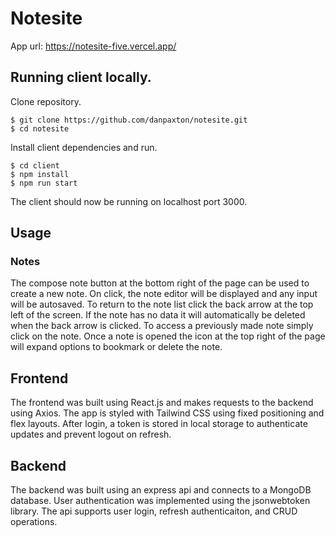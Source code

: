 # Notesite
App url: https://notesite-five.vercel.app/
## Running client locally.

Clone repository.
```console
$ git clone https://github.com/danpaxton/notesite.git
$ cd notesite
```

Install client dependencies and run.
```console
$ cd client
$ npm install
$ npm run start
```
The client should now be running on localhost port 3000.

## Usage

### Notes
The compose note button at the bottom right of the page can be used to create a new note. On click, the note editor will be displayed and any input will be autosaved. To return to the note list click the back arrow at the top left of the screen. If the note has no data it will automatically be deleted when the back arrow is clicked. To access a previously made note simply click on the note. Once a note is opened the icon at the top right of the page will expand options to bookmark or delete the note.

## Frontend
The frontend was built using React.js and makes requests to the backend using Axios. The app is styled with Tailwind CSS using fixed positioning and flex layouts. After login, a token is stored in local storage to authenticate updates and prevent logout on refresh.

## Backend
The backend was built using an express api and connects to a MongoDB database. User authentication was implemented using the jsonwebtoken library. The api supports user login, refresh authenticaiton, and CRUD operations.
